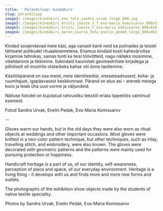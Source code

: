 ```yaml
---
title: ' Pärandiluup: kindakiri'
slug: pärandiluup
image1: /images/kindakiri_eve_foto_sandra_urvak_loige_800.jpg
image2: /images/kindakiri_kristi_joeste_3_f_eva-maria_komissarov_800x536.jpg
image3: /images/kindakiri_kristi_joeste_f_eva-maria_komissarov_800x626.jpg
image4: /images/kindakiri_maren_suurna_foto_enelin_pedak_loige_800x463.jpg
---
```

Kindad soojendavad meie käsi, aga vanasti kanti neid ka pulmades ja teistel tähtsatel puhkudel rituaalesemetena. Enamus kindaid kooti kahevärvilise kirjamise tehnikas, samas tunti ka teisi töövõtteid, nagu näiteks roosimine, vikeldamine ja tikkimine. Ilukindaid kaunistati geomeetriliste kirjadega ja põhiliselt oli mustrite otstarbeks kaitse või õnne taotlemine.

Käsitööpärand on osa meist, meie identiteedist, eneseteadvusest, koha- ja ruumitajust, igapäevasest keskkonnast. Pärand on elus asi – areneb meiega koos ja leiab üha uusi vorme ja väljundeid. 

Näituse fotodel on kujutatud rahvusliku tekstiili eriala õppetöös valminud esemeid.

Fotod Sandra Urvak, Enelin Pedak, Eva-Maria Komissarov

\--

Gloves warm our hands, but in the old days they were also worn as ritual objects at weddings and other important occasions. Most gloves were knitted in a two-color pattern technique, but other techniques, such as inlay, travelling stitch, and embroidery, were also known. The gloves were decorated with geometric patterns and the patterns were mainly used for pursuing protection or happiness.

Handicraft heritage is a part of us, of our identity, self-awareness, perception of place and space, of our everyday environment. Heritage is a living thing – it develops with us and finds more and more new forms and outlets.

The photographs of the exhibition show objects made by the students of native textile speciality.

Photos by Sandra Urvak, Enelin Pedak, Eva-Maria Komissarov
